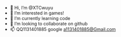- 👋 Hi, I’m @XTCwuyu
- 👀 I’m interested in games!
- 🌱 I’m currently learning code
- 💞️ I’m looking to collaborate on github
- 📫 QQ1131401885  google a1131401885@Gmail.com

<!---
XTCwuyu/XTCwuyu is a ✨ special ✨ repository because its `README.md` (this file) appears on your GitHub profile.
You can click the Preview link to take a look at your changes.
--->
